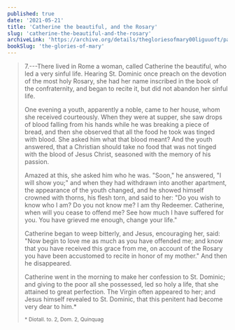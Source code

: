 ```yaml
---
published: true
date: '2021-05-21'
title: 'Catherine the beautiful, and the Rosary'
slug: 'catherine-the-beautiful-and-the-rosary'
archiveLink: 'https://archive.org/details/thegloriesofmary00liguuoft/page/684?view=theater'
bookSlug: 'the-glories-of-mary'
---
```


> 7.---There lived in Rome a woman, called Catherine the beautiful, who led a very sinful life. Hearing St. Dominic once preach on the devotion of the most holy Rosary, she had her name inscribed in the book of the confraternity, and began to recite it, but did not abandon her sinful life.
>
> One evening a youth, apparently a noble, came to her house, whom she received courteously. When they were at supper, she saw drops of blood falling from his hands while he was breaking a piece of bread, and then she observed that all the food he took was tinged with blood. She asked him what that blood meant? And the youth answered, that a Christian should take no food that was not tinged with the blood of Jesus Christ, seasoned with the memory of his passion.
>
> Amazed at this, she asked him who he was. "Soon," he answered, "I will show you;" and when they had withdrawn into another apartment, the appearance of the youth changed, and he showed himself crowned with thorns, his flesh torn, and said to her: "Do you wish to know who I am? Do you not know me? I am thy Redeemer. Catherine, when will you cease to offend me? See how much I have suffered for you. You have grieved me enough, change your life."
>
> Catherine began to weep bitterly, and Jesus, encouraging her, said: "Now begin to love me as much as you have offended me; and know that you have received this grace from me, on account of the Rosary you have been accustomed to recite in honor of my mother." And then he disappeared.
>
> Catherine went in the morning to make her confession to St. Dominic; and giving to the poor all she possessed, led so holy a life, that she attained to great perfection. The Virgin often appeared to her; and Jesus himself revealed to St. Dominic, that this penitent had become very dear to him.*
>
> <small>\* Diotall. to. 2, Dom. 2, Quinquag</small>